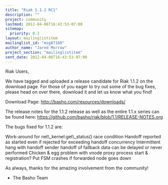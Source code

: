 ```yaml
---
title: "Riak 1.1.2 RC1"
description: ""
project: community
lastmod: 2012-04-06T16:43:53-07:00
sitemap:
  priority: 0.2
layout: mailinglistitem
mailinglist_id: "msg07168"
author_name: "Jared Morrow"
project_section: "mailinglistitem"
sent_date: 2012-04-06T16:43:53-07:00
---
```



Riak Users,

We have tagged and uploaded a release candidate for Riak 1.1.2 on the download 
page. For those of you eager to try out some of the bug fixes, please head on 
over there, download it and let us know what you find!

Download Page: http://basho.com/resources/downloads/


The release notes for the 1.1.2 release as well as the entire 1.1.x series can 
be found here: https://github.com/basho/riak/blob/1.1/RELEASE-NOTES.org 

The bugs fixed for 1.1.2 are:

Work-around for net\\_kernel:get\\_status() race condition
Handoff reported as started even if rejected for exceeding handoff concurrency
Intermittent hang with handoff sender
handoff of fallback data can be delayed or never performed
Chicken & egg problem with vnode proxy process start & registration?
Put FSM crashes if forwarded node goes down

As always, thanks for the amazing involvement from the community!
- The Basho Team

